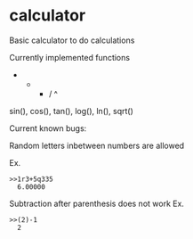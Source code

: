 # calculator

Basic calculator to do calculations

Currently implemented functions

+ - * / ^ 

sin(), cos(), tan(), log(), ln(), sqrt()

Current known bugs:

Random letters inbetween numbers are allowed

Ex.

    >>1r3+5q335
      6.00000


Subtraction after parenthesis does not work
Ex. 

    >>(2)-1
      2
